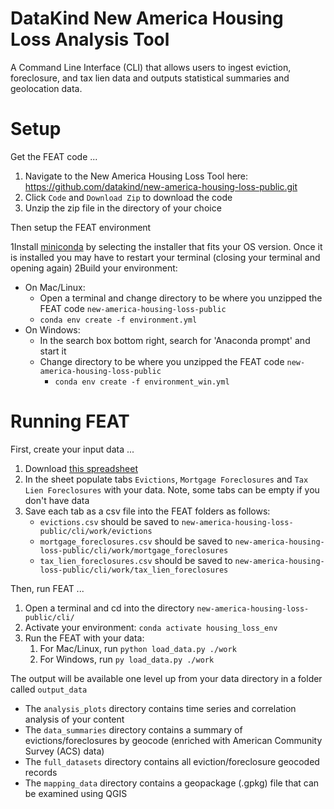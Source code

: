 # DataKind New America Housing Loss Analysis Tool #

A Command Line Interface (CLI) that allows users to ingest eviction, 
foreclosure, and tax lien data and outputs statistical summaries and 
geolocation data.

# Setup 

Get the FEAT code ...

1. Navigate to the New America Housing Loss Tool here: https://github.com/datakind/new-america-housing-loss-public.git
2. Click `Code` and `Download Zip` to download the code
3. Unzip the zip file in the directory of your choice

Then setup the FEAT environment

1Install [miniconda](https://docs.conda.io/en/latest/miniconda.html) by selecting the installer that fits your OS version. Once it is installed you may have to restart your terminal (closing your terminal and opening again)
2Build your environment:
   - On Mac/Linux: 
     - Open a terminal and change directory to be where you unzipped the FEAT code `new-america-housing-loss-public`
     - `conda env create -f environment.yml` 
   - On Windows: 
     - In the search box bottom right, search for 'Anaconda prompt' and start it
     - Change directory to be where you unzipped the FEAT code `new-america-housing-loss-public`
       - `conda env create -f environment_win.yml`

# Running FEAT

First, create your input data ...

1. Download [this spreadsheet](https://docs.google.com/spreadsheets/d/1WKxpcxZI_MMJJ5lqcwauhsuw3NBxwcG5/edit?usp=sharing&ouid=106808949113099347741&rtpof=true&sd=true)
2. In the sheet populate tabs `Evictions`, `Mortgage Foreclosures` and `Tax Lien Foreclosures` with your data. Note, some tabs can be empty if you don't have data
3. Save each tab as a csv file into the FEAT folders as follows:
    - `evictions.csv` should be saved to `new-america-housing-loss-public/cli/work/evictions`
    - `mortgage_foreclosures.csv` should be saved to `new-america-housing-loss-public/cli/work/mortgage_foreclosures`
    - `tax_lien_foreclosures.csv` should be saved to `new-america-housing-loss-public/cli/work/tax_lien_foreclosures` 

Then, run FEAT ...

1. Open a terminal and cd into the directory `new-america-housing-loss-public/cli/`
2. Activate your environment: `conda activate housing_loss_env`
3. Run the FEAT with your data:
    1. For Mac/Linux, run `python load_data.py ./work`
    2. For Windows, run `py load_data.py ./work`
    
The output will be available one level up from your data directory in a folder called `output_data`

- The `analysis_plots` directory contains time series and correlation analysis of your content
- The `data_summaries` directory contains a summary of evictions/foreclosures by geocode (enriched with American Community Survey (ACS) data)
- The `full_datasets` directory contains all eviction/foreclosure geocoded records
- The `mapping_data` directory contains a geopackage (.gpkg) file that can be examined using QGIS

